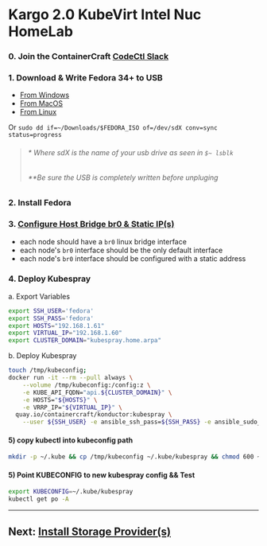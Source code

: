 # Kargo 2.0 KubeVirt Intel Nuc HomeLab

### 0. Join the ContainerCraft [CodeCtl Slack](https://join.slack.com/t/codectl/shared_invite/zt-szwjvpmc-RH_iObGnwSg1BVpXu79dAA)
### 1. Download & Write Fedora 34+ to USB
  - [From Windows](https://www.youtube.com/watch?v=42vjjlhtufs)
  - [From MacOS](https://www.youtube.com/watch?v=f78AwZk3IXs)
  - [From Linux](https://www.youtube.com/watch?v=BCeG2JMuCpU)
    
Or `sudo dd if=~/Downloads/$FEDORA_ISO of=/dev/sdX conv=sync status=progress`
>  ###### * Where sdX is the name of your usb drive as seen in `$~ lsblk`
>  ###### **Be sure the USB is completely written before unpluging
### 2. Install Fedora
### 3. [Configure Host Bridge br0 & Static IP(s)](../../docs/hardware/Manual_br0.md)
  - each node should have a `br0` linux bridge interface
  - each node's `br0` interface should be the only default interface
  - each node's `br0` interface should be configured with a static address
### 4. Deploy Kubespray
  a. Export Variables
```sh
export SSH_USER='fedora'
export SSH_PASS='fedora'
export HOSTS="192.168.1.61"
export VIRTUAL_IP="192.168.1.60"
export CLUSTER_DOMAIN="kubespray.home.arpa"
```
  b. Deploy Kubespray
```sh
touch /tmp/kubeconfig;
docker run -it --rm --pull always \
    --volume /tmp/kubeconfig:/config:z \
    -e KUBE_API_FQDN="api.${CLUSTER_DOMAIN}" \
    -e HOSTS="${HOSTS}" \
    -e VRRP_IP="${VIRTUAL_IP}" \
  quay.io/containercraft/konductor:kubespray \
    --user ${SSH_USER} -e ansible_ssh_pass=${SSH_PASS} -e ansible_sudo_pass=${SSH_PASS}
```
#### 5) copy kubectl into kubeconfig path
```sh
mkdir -p ~/.kube && cp /tmp/kubeconfig ~/.kube/kubespray && chmod 600 ~/.kube/kubespray
```
#### 5) Point KUBECONFIG to new kubespray config && Test
```sh
export KUBECONFIG=~/.kube/kubespray
kubectl get po -A
```
-----
## Next: [Install Storage Provider(s)](./storage.md)